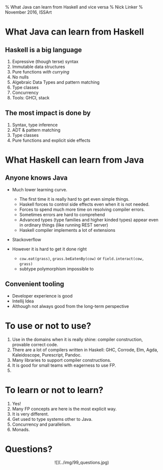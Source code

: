 % What Java can learn from Haskell and vice versa
% Nick Linker
% November 2016, ISSArt

# What Java can learn from Haskell

## Haskell is a big language

1. Expressive (though terse) syntax
2. Immutable data structures
3. Pure functions _with currying_
4. No nulls
5. Algebraic Data Types and pattern matching
6. Type classes
7. Concurrency
8. Tools: GHCI, stack


## The most impact is done by

1. Syntax, type inference
2. ADT & pattern matching
3. Type classes
4. Pure functions and explicit side effects


# What Haskell can learn from Java

## Anyone knows Java

- Much lower learning curve.
  - The first time it is really hard to get even simple things.
  - Haskell forces to control side effects even when it is not needed.
  - Forces to spend much more time on resolving compiler errors.
  - Sometimes errors are hard to comprehend
  - Advanced types (type families and higher kinded types) appear even in ordinary things (like running REST server)
  - Haskell compiler implements a lot of extensions

- Stackoverflow
- However it is hard to get it done right
  - `cow.eat(grass)`, `grass.beEatenBy(cow)` or `field.interact(cow, grass)`
  - subtype polymorphism impossible to

## Convenient tooling

- Developer experience is good
- Intellij Idea
- Although not always good from the long-term perspective


# To use or not to use?

1. Use in the domains when it is really shine: compiler construction, provable correct code.
  1. There are a lot of compilers written in Haskell:
    GHC, Corrode, Elm, Agda, Kaleidoscope, Purescript, Pandoc.
  1. Many libraries to support compiler constructions.
1. It is good for small teams with eagerness to use FP.
1.

# To learn or not to learn?

1. Yes!
  1. Many FP concepts are here is the most explicit way.
  2. It is very different.
  3. Get used to type systems other to Java.
  4. Concurrency and parallelism.
  5. Monads.

# Questions?

<div style="text-align:center">![](../img/99_questions.jpg)</div>

